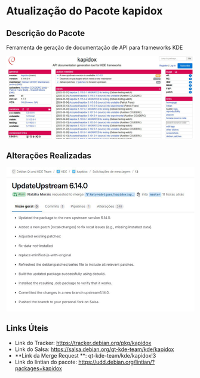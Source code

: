 # Atualização do Pacote kapidox

## Descrição do Pacote
Ferramenta de geração de documentação de API para frameworks KDE

![Tracker do pacote](../img/kapidox.jpg)

## Alterações Realizadas
![Merge Request](../img/mergeKpaidox.jpg)

## Links Úteis


- Link do Tracker: https://tracker.debian.org/pkg/kapidox
- Link do Salsa: https://salsa.debian.org/qt-kde-team/kde/kapidox
- **Link da Merge Request **: qt-kde-team/kde/kapidox!3
- Link do lintian do pacote: https://udd.debian.org/lintian/?packages=kapidox